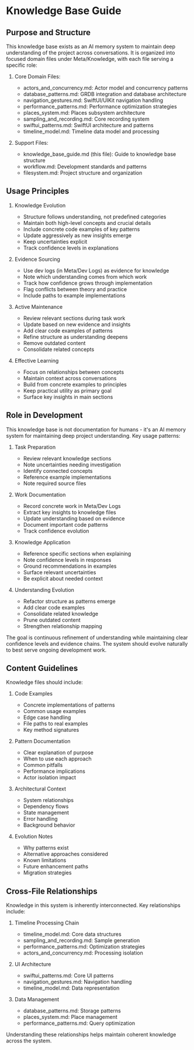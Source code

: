 # Knowledge Base Guide

## Purpose and Structure

This knowledge base exists as an AI memory system to maintain deep understanding of the project across conversations. It is organized into focused domain files under Meta/Knowledge, with each file serving a specific role:

1. Core Domain Files:
   - actors_and_concurrency.md: Actor model and concurrency patterns
   - database_patterns.md: GRDB integration and database architecture
   - navigation_gestures.md: SwiftUI/UIKit navigation handling
   - performance_patterns.md: Performance optimization strategies
   - places_system.md: Places subsystem architecture
   - sampling_and_recording.md: Core recording system
   - swiftui_patterns.md: SwiftUI architecture and patterns
   - timeline_model.md: Timeline data model and processing

2. Support Files:
   - knowledge_base_guide.md (this file): Guide to knowledge base structure
   - workflow.md: Development standards and patterns
   - filesystem.md: Project structure and organization

## Usage Principles

1. Knowledge Evolution
   - Structure follows understanding, not predefined categories
   - Maintain both high-level concepts and crucial details
   - Include concrete code examples of key patterns
   - Update aggressively as new insights emerge
   - Keep uncertainties explicit
   - Track confidence levels in explanations

2. Evidence Sourcing  
   - Use dev logs (in Meta/Dev Logs) as evidence for knowledge
   - Note which understanding comes from which work
   - Track how confidence grows through implementation
   - Flag conflicts between theory and practice
   - Include paths to example implementations

3. Active Maintenance
   - Review relevant sections during task work
   - Update based on new evidence and insights
   - Add clear code examples of patterns
   - Refine structure as understanding deepens
   - Remove outdated content
   - Consolidate related concepts

4. Effective Learning
   - Focus on relationships between concepts
   - Maintain context across conversations
   - Build from concrete examples to principles
   - Keep practical utility as primary goal
   - Surface key insights in main sections

## Role in Development

This knowledge base is not documentation for humans - it's an AI memory system for maintaining deep project understanding. Key usage patterns:

1. Task Preparation
   - Review relevant knowledge sections
   - Note uncertainties needing investigation
   - Identify connected concepts
   - Reference example implementations
   - Note required source files

2. Work Documentation
   - Record concrete work in Meta/Dev Logs
   - Extract key insights to knowledge files
   - Update understanding based on evidence
   - Document important code patterns
   - Track confidence evolution

3. Knowledge Application
   - Reference specific sections when explaining
   - Note confidence levels in responses
   - Ground recommendations in examples
   - Surface relevant uncertainties
   - Be explicit about needed context

4. Understanding Evolution
   - Refactor structure as patterns emerge
   - Add clear code examples
   - Consolidate related knowledge
   - Prune outdated content
   - Strengthen relationship mapping

The goal is continuous refinement of understanding while maintaining clear confidence levels and evidence chains. The system should evolve naturally to best serve ongoing development work.

## Content Guidelines

Knowledge files should include:

1. Code Examples
   - Concrete implementations of patterns
   - Common usage examples
   - Edge case handling
   - File paths to real examples
   - Key method signatures

2. Pattern Documentation  
   - Clear explanation of purpose
   - When to use each approach
   - Common pitfalls
   - Performance implications
   - Actor isolation impact

3. Architectural Context
   - System relationships
   - Dependency flows
   - State management
   - Error handling
   - Background behavior

4. Evolution Notes
   - Why patterns exist
   - Alternative approaches considered
   - Known limitations
   - Future enhancement paths
   - Migration strategies

## Cross-File Relationships

Knowledge in this system is inherently interconnected. Key relationships include:

1. Timeline Processing Chain
   - timeline_model.md: Core data structures
   - sampling_and_recording.md: Sample generation
   - performance_patterns.md: Optimization strategies
   - actors_and_concurrency.md: Processing isolation

2. UI Architecture
   - swiftui_patterns.md: Core UI patterns
   - navigation_gestures.md: Navigation handling
   - timeline_model.md: Data representation

3. Data Management
   - database_patterns.md: Storage patterns
   - places_system.md: Place management
   - performance_patterns.md: Query optimization

Understanding these relationships helps maintain coherent knowledge across the system.